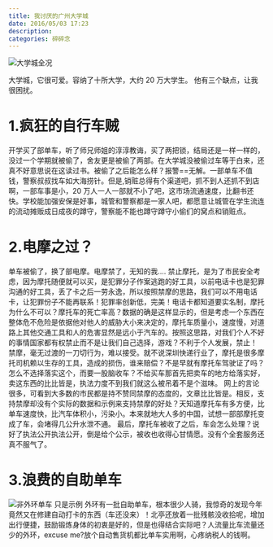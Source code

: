 ```yaml
---
title: 我讨厌的广州大学城
date: 2016/05/03 17:23
description:
categories: 碎碎念
---
```


![大学城全况](https://images.scar.site/20220223005548.png)

大学城，它很可爱。容纳了十所大学，大约 20 万大学生。
他有三个缺点，让我很困扰。

# 1.疯狂的自行车贼

开学买了部单车，听了师兄师姐的淳淳教诲，买了两把锁，结局还是一样一样的，没过一个学期就被偷了，舍友更是被偷了两部。在大学城没被偷过车等于白来，还真不好意思说在这读过书。被偷了之后能怎么样？报警==无解。一部单车不值钱，警察叔叔找车如大海捞针。但是,销赃总得有个渠道吧，抓不到人还抓不到店啊，一部车事是小，20 万人一人一部就不小了吧，这市场流通速度，比翻书还快。学校能加强安保是好事，城管和警察都是一家人吧，都愿意让城管在学生流连的流动摊贩成日成夜的蹲守，警察能不能也蹲守蹲守小偷们的窝点和销赃点。

# 2.电摩之过？

单车被偷了，换了部电摩。电摩禁了，无知的我....
禁止摩托，是为了市民安全考虑，因为摩托随便就可以买，是犯罪分子作案逃跑的好工具，以前电话卡也是犯罪沟通的好工具，丢了卡之后一劳永逸，所以按照禁摩的思路，我们可以不用电话卡，让犯罪份子不能再联系！犯罪率创新低，完美！电话卡都知道要实名制，摩托为什么不可以？摩托车的死亡率高？数据的确是这样显示的，但是考虑一个东西在整体危不危险是依据他对他人的威胁大小来决定的，摩托车质量小，速度慢，对道路上其他交通工具和人的危害显然是远小于汽车的。按照这思路，对我们个人不好的事情国家都有权禁止而不是让我们自己选择，游戏？不利于个人发展，禁止！
禁摩，毫无过渡的一刀切行为，难以接受。就不说深圳快递行业了，摩托是很多摩托司机赖以生存的工具，造成的损伤，谁来赔偿？不是早就有摩托车驾驶证了吗？怎么不选择落实这个，而要一股脑收车？不给买车那首先把卖车的地方给落实好，卖这东西的比比皆是，执法力度不到我们就这么被吊着不是个滋味。
网上的言论很多，可看到大多数的市民都是持不赞同禁摩的态度的，文章比比皆是。相反，支持禁摩却没有个实际的数据和示例来支持禁摩的好处？天知道摩托车有多方便，比单车速度快，比汽车体积小，污染小。本来就地大人多的中国，试想一部部摩托变成了车，会堵得几公升水泄不通。
最后，摩托车被收了之后，车会怎么处理？说好了执法公开执法公开，倒是给个公示，被收也收得心甘情愿。没有个全套服务还真不服气了。

# 3.浪费的自助单车

![非外环单车 只是示例](https://images.scar.site/20220223005624.png)
外环有一批自助单车，根本很少人骑，我惊奇的发现今年竟然又在修建自动打卡的东西（车还没来）！北亭还放着一批残骸没收拾呢，增加出行便捷，鼓励锻炼身体的初衷是好的，但是也得结合实际吧？人流量比车流量还少的外环，excuse me?放个自动售货机都比单车实用啊，心疼纳税人的钱啊。
